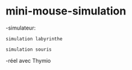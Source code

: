 # mini-mouse-simulation

-simulateur:

    simulation labyrinthe

    simulation souris

-réel avec Thymio